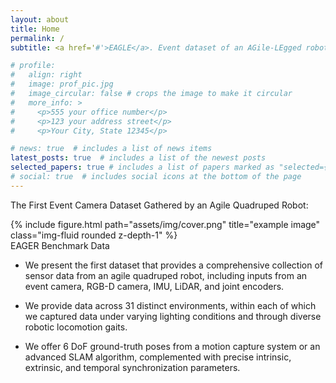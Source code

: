 ```yaml
---
layout: about
title: Home
permalink: /
subtitle: <a href='#'>EAGLE</a>. Event dataset of an AGile-LEgged robot

# profile:
#   align: right
#   image: prof_pic.jpg
#   image_circular: false # crops the image to make it circular
#   more_info: >
#     <p>555 your office number</p>
#     <p>123 your address street</p>
#     <p>Your City, State 12345</p>

# news: true  # includes a list of news items
latest_posts: true  # includes a list of the newest posts
selected_papers: true # includes a list of papers marked as "selected={true}"
# social: true  # includes social icons at the bottom of the page
---
```



The First Event Camera Dataset Gathered by an Agile Quadruped Robot:

<div class="row">
    <div class="col-sm mt-3 mt-md-0">
        {% include figure.html path="assets/img/cover.png" title="example image" class="img-fluid rounded z-depth-1" %}
    </div>
</div>
<div class="caption">
    EAGER Benchmark Data
</div>

- We present the first dataset that provides a comprehensive collection of sensor data from an agile quadruped robot, including inputs from an event camera, RGB-D camera, IMU, LiDAR, and joint encoders.

- We provide data across 31 distinct environments, within each of which we captured data under varying lighting conditions and through diverse robotic locomotion gaits.
- We offer 6 DoF ground-truth poses from a motion capture system or an advanced SLAM algorithm, complemented with precise intrinsic, extrinsic, and temporal synchronization parameters.
